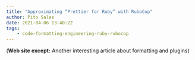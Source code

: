 ```yaml
---
title: "Approximating “Prettier for Ruby” with RuboCop"
author: Pito Salas
date: 2021-04-06 13:40:22
tags:
    - code-formatting-engineering-ruby-rubocop
---
```



(**Web site except:** Another interesting article about formatting and plugins) 
